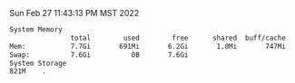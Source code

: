 Sun Feb 27 11:43:13 PM MST 2022
```bash
System Memory
               total        used        free      shared  buff/cache   available
Mem:           7.7Gi       691Mi       6.2Gi       1.0Mi       747Mi       6.7Gi
Swap:          7.6Gi          0B       7.6Gi
System Storage
821M	.
```
